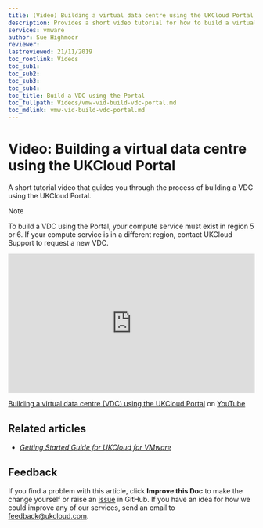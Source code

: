 ```yaml
---
title: (Video) Building a virtual data centre using the UKCloud Portal
description: Provides a short video tutorial for how to build a virtual data centre (VDC) using the UKCloud Portal
services: vmware
author: Sue Highmoor
reviewer: 
lastreviewed: 21/11/2019
toc_rootlink: Videos
toc_sub1: 
toc_sub2:
toc_sub3:
toc_sub4:
toc_title: Build a VDC using the Portal
toc_fullpath: Videos/vmw-vid-build-vdc-portal.md
toc_mdlink: vmw-vid-build-vdc-portal.md
---
```


# Video: Building a virtual data centre using the UKCloud Portal

A short tutorial video that guides you through the process of building a VDC using the UKCloud Portal.

> [!NOTE]
> To build a VDC using the Portal, your compute service must exist in region 5 or 6. If your compute service is in a different region, contact UKCloud Support to request a new VDC.

<div class="row">
  <div class="col-md-10">
    <div style="padding:56.25% 0 0 0;position:relative;">
      <iframe src="https://www.youtube.com/embed/bnpF3B6XmOQ" style="position:absolute;top:0;left:0;width:100%;height:100%;" frameborder="0" allow="accelerometer; autoplay; encrypted-media; gyroscope; picture-in-picture" allowfullscreen></iframe>
    </div>
    <p><a href="https://www.youtube.com/watch?v=bnpF3B6XmOQ">Building a virtual data centre (VDC) using the UKCloud Portal</a> on <a href="https://www.youtube.com/channel/UCnlFUyOWcS4iE_HK-ZEcNGw">YouTube</a>
  </div>
</div>

## Related articles

- [*Getting Started Guide for UKCloud for VMware*](vmw-gs.md)

## Feedback

If you find a problem with this article, click **Improve this Doc** to make the change yourself or raise an [issue](https://github.com/UKCloud/documentation/issues) in GitHub. If you have an idea for how we could improve any of our services, send an email to <feedback@ukcloud.com>.
